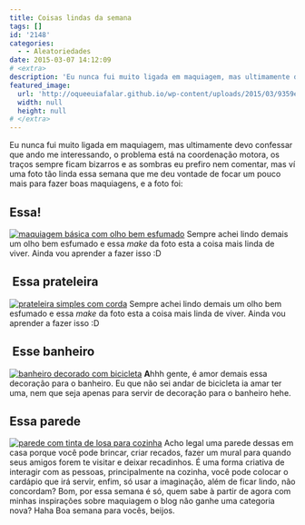 ```yaml
---
title: Coisas lindas da semana
tags: []
id: '2148'
categories:
  - - Aleatoriedades
date: 2015-03-07 14:12:09
# <extra>
description: 'Eu nunca fui muito ligada em maquiagem, mas ultimamente devo confessar que ando me interessando, o problema está na coordenação motora, os traços sempre ficam bizarros e as sombras eu prefiro nem comentar, mas ví uma foto tão linda essa semana que me deu vontade de focar um pouco mais para fazer boas maquiagens, e a foto foi: Essa! Sempre achei lindo demais um olho bem esfumado e essa make da foto esta a coisa mais linda de viver. Ainda vou aprender a fazer isso 😀  Essa prateleira Sempre achei lindo demais um olho bem esfumado e essa make da foto esta a coisa mais linda de viver. Ainda vou aprender a fazer isso 😀  Esse banheiro Ahhh gente, é amor demais essa decoração para o banheiro. Eu que não sei andar de bicicleta ia amar ter uma, nem que &hellip;'
featured_image: 
  url: 'http://oqueeuiafalar.github.io/wp-content/uploads/2015/03/9359e5cecc98aa5fd0544ce16e9d6990-534x1024.jpg'
  width: null
  height: null
# </extra>
---
```


Eu nunca fui muito ligada em maquiagem, mas ultimamente devo confessar que ando me interessando, o problema está na coordenação motora, os traços sempre ficam bizarros e as sombras eu prefiro nem comentar, mas ví uma foto tão linda essa semana que me deu vontade de focar um pouco mais para fazer boas maquiagens, e a foto foi:

## Essa!

[![maquiagem básica com olho bem esfumado ](/wp-content/uploads/2015/03/9359e5cecc98aa5fd0544ce16e9d6990-534x1024.jpg)](/wp-content/uploads/2015/03/9359e5cecc98aa5fd0544ce16e9d6990.jpg) Sempre achei lindo demais um olho bem esfumado e essa _make_ da foto esta a coisa mais linda de viver. Ainda vou aprender a fazer isso :D

##  Essa prateleira

[![prateleira simples com corda](/wp-content/uploads/2015/03/74dc19421ec6b19a0ceed86eca3beb84-683x1024.jpg)](/wp-content/uploads/2015/03/74dc19421ec6b19a0ceed86eca3beb84.jpg) Sempre achei lindo demais um olho bem esfumado e essa _make_ da foto esta a coisa mais linda de viver. Ainda vou aprender a fazer isso :D

##  Esse banheiro

[![banheiro decorado com bicicleta ](/wp-content/uploads/2015/03/8f5f2e4a2349b17b71258f0178e003a7-683x1024.jpg)](/wp-content/uploads/2015/03/8f5f2e4a2349b17b71258f0178e003a7.jpg) **A**hhh gente, é amor demais essa decoração para o banheiro. Eu que não sei andar de bicicleta ia amar ter uma, nem que seja apenas para servir de decoração para o banheiro hehe.

## Essa parede

[![parede com tinta de losa para cozinha ](/wp-content/uploads/2015/03/aec8ae4ecf22476f7c6ff39c28c2a713-678x1024.jpg)](/wp-content/uploads/2015/03/aec8ae4ecf22476f7c6ff39c28c2a713.jpg) Acho legal uma parede dessas em casa porque você pode brincar, criar recados, fazer um mural para quando seus amigos forem te visitar e deixar recadinhos. É uma forma criativa de interagir com as pessoas, principalmente na cozinha, você pode colocar o cardápio que irá servir, enfim, só usar a imaginação, além de ficar lindo, não concordam? Bom, por essa semana é só, quem sabe à partir de agora com minhas inspirações sobre maquiagem o blog não ganhe uma categoria nova? Haha Boa semana para vocês, beijos.
